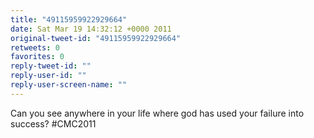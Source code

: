 ```yaml
---
title: "49115959922929664"
date: Sat Mar 19 14:32:12 +0000 2011
original-tweet-id: "49115959922929664"
retweets: 0
favorites: 0
reply-tweet-id: ""
reply-user-id: ""
reply-user-screen-name: ""
---
```

Can you see anywhere in your life where god has used your failure into success? #CMC2011
